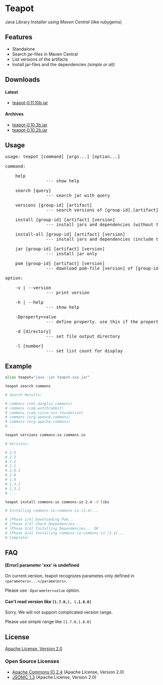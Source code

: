 # Teapot

Java Library Installer *using Maven Central* (like rubygems)

## Features

- Standalone
- Search jar-files in Maven Central
- List versions of the artifacts
- Install jar-files and the dependencies *(simple or all)*

## Downloads

#### Latest

- [teapot-0.11.10b.jar](http://atmarksharp.github.io/jarget/teapot-0.11.10b.jar)

#### Archives

- [teapot-0.10.3b.jar](http://atmarksharp.github.io/jarget/teapot-0.10.3b.jar)
- [teapot-0.10.2b.jar](http://atmarksharp.github.io/jarget/teapot-0.10.2b.jar)

## Usage

<pre>
usage: teapot [command] [args...] [option...]

command:

    help
                --- show help

    search [query]
                --- search jar with query

    versions [group-id] [artifact]
                --- search versions of [group-id].[artifact]

    install [group-id] [artifact] [version]
                --- install jars and dependencies (without test scope)

    install-all [group-id] [artifact] [version]
                --- install jars and dependencies (include test scope and optional)

    jar [group-id] [artifact] [version]
                --- install jar only

    pom [group-id] [artifact] [version]
                --- download pom-file [version] of [group-id].[artifact]

option:

    -v | --version
                --- print version

    -h | --help
                --- show help

    -Dproperty=value
                --- define property. use this if the property is undefined

    -d [directory]
                --- set file output directory

    -l [number]
                --- set list count for display
</pre>

## Example

```bash
alias teapot="java -jar teapot-xxx.jar"

teapot search commons

# Search Results:

# commons (net.dongliu.commons)
# commons (com.watchrabbit)
# commons (com.cisco.oss.foundation)
# commons (org.opencb.commons)
# commons (org.apache.commons)
# ...

teapot versions commons-io commons-io

# Versions:

# 2.4
# 2.3
# 2.2
# 2.1
# 2.0.1
# 2.0
# 1.4
# 1.3.2
# 1.3.1
# ...

teapot install commons-io commons-io 2.4 -d libs

# Installing commons-io:commons-io (2.4)...

# [Phase 1/4] Downloading Pom...
# [Phase 2/4] Check Dependencies...
# [Phase 3/4] Installing Dependencies... OK
# [Phase 4/4] Installing commons-io:commons-io (2.4)...
# Complete!

```

## FAQ

#### [Error] parameter 'xxx' is undefined

On current version, teapot recognizes parametes only defined in `<parameters>...</parameters>`.

Please use `-Dparameter=value` option.

#### Can't read version like `[1.7.0,), (,1.8.0]`

Sorry. We will not support complicated version range.

Please use simple range like `[1.7.0,1.8.0]`

## License

[Apache License, Version 2.0](http://www.apache.org/licenses/LICENSE-2.0)

### Open Source Licenses

- [Apache Commons IO 2.4](http://commons.apache.org/proper/commons-io/) (Apache License, Version 2.0)
- [JSONIC 1.3](http://jsonic.sourceforge.jp/) (Apache License, Version 2.0)